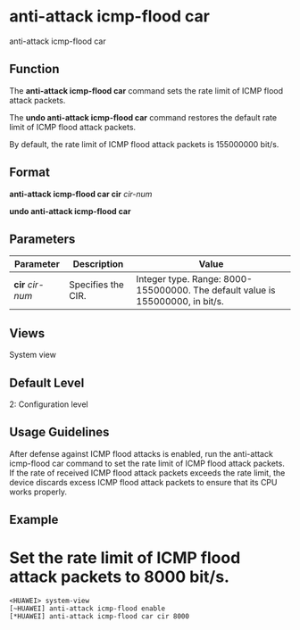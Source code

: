 anti-attack icmp-flood car
==========================

anti-attack icmp-flood car

Function
--------



The **anti-attack icmp-flood car** command sets the rate limit of ICMP flood attack packets.

The **undo anti-attack icmp-flood car** command restores the default rate limit of ICMP flood attack packets.



By default, the rate limit of ICMP flood attack packets is 155000000 bit/s.


Format
------

**anti-attack icmp-flood car cir** *cir-num*

**undo anti-attack icmp-flood car**


Parameters
----------

| Parameter | Description | Value |
| --- | --- | --- |
| **cir** *cir-num* | Specifies the CIR. | Integer type. Range: 8000-155000000. The default value is 155000000, in bit/s. |



Views
-----

System view


Default Level
-------------

2: Configuration level


Usage Guidelines
----------------

After defense against ICMP flood attacks is enabled, run the anti-attack icmp-flood car command to set the rate limit of ICMP flood attack packets. If the rate of received ICMP flood attack packets exceeds the rate limit, the device discards excess ICMP flood attack packets to ensure that its CPU works properly.


Example
-------

# Set the rate limit of ICMP flood attack packets to 8000 bit/s.
```
<HUAWEI> system-view
[~HUAWEI] anti-attack icmp-flood enable
[*HUAWEI] anti-attack icmp-flood car cir 8000

```